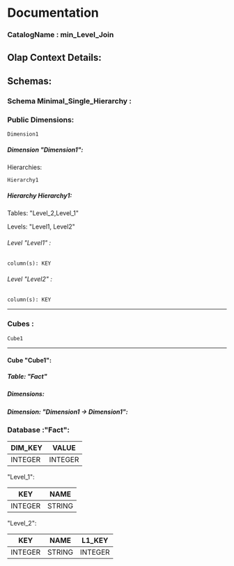 # Documentation
### CatalogName : min_Level_Join
## Olap Context Details:
## Schemas:
### Schema Minimal_Single_Hierarchy : 
### Public Dimensions:

    Dimension1

##### Dimension "Dimension1":

Hierarchies:

    Hierarchy1

##### Hierarchy Hierarchy1:

Tables: "Level_2,Level_1"

Levels: "Level1, Level2"

###### Level "Level1" :

    column(s): KEY

###### Level "Level2" :

    column(s): KEY

---
### Cubes :

    Cube1

---
#### Cube "Cube1":

    

##### Table: "Fact"

##### Dimensions:
##### Dimension: "Dimension1 -> Dimension1":

### Database :"Fact":

|DIM_KEY|VALUE|
|---|---|
|INTEGER|INTEGER|

"Level_1":

|KEY|NAME|
|---|---|
|INTEGER|STRING|

"Level_2":

|KEY|NAME|L1_KEY|
|---|---|---|
|INTEGER|STRING|INTEGER|

